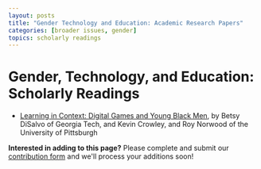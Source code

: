 ```yaml
---
layout: posts
title: "Gender Technology and Education: Academic Research Papers"
categories: [broader issues, gender]
topics: scholarly readings
---
```


# Gender, Technology, and Education: Scholarly Readings

* [Learning in Context: Digital Games and Young Black Men](http://citeseerx.ist.psu.edu/viewdoc/download?doi=10.1.1.206.624&rep=rep1&type=pdf), by Betsy DiSalvo of Georgia Tech, and Kevin Crowley, and Roy Norwood of the University of Pittsburgh

__Interested in adding to this page?__ Please complete and submit our [contribution form](https://docs.google.com/forms/d/19Z8PwYZ-JQn_EIds5M3YfwgVGKJdTadeknPt770c8RU/viewform?usp=send_form) and we'll process your additions soon!
